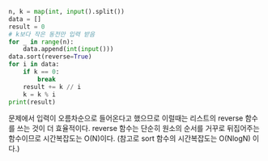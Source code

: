 ```python
n, k = map(int, input().split())
data = []
result = 0
# k보다 작은 동전만 입력 받음
for _ in range(n):
    data.append(int(input()))
data.sort(reverse=True)
for i in data:
    if k == 0:
        break
    result += k // i
    k = k % i
print(result)
```

문제에서 입력이 오름차순으로 들어온다고 했으므로 이럴때는 리스트의 reverse 함수를 쓰는 것이 더 효율적이다.
reverse 함수는 단순히 원소의 순서를 거꾸로 뒤집어주는 함수이므로 시간복잡도는 O(N)이다.
(참고로 sort 함수의 시간복잡도는 O(NlogN) 이다.)
